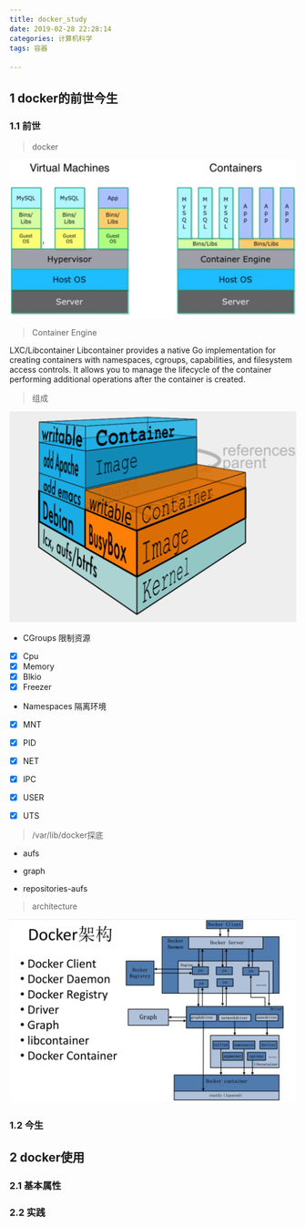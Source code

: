 ```yaml
---
title: docker_study
date: 2019-02-28 22:28:14
categories: 计算机科学
tags: 容器

---
```


## 1 docker的前世今生


### 1.1 前世

 > docker

![](docker-study/comapre_virtual_machine.png)


 > Container Engine

LXC/Libcontainer
Libcontainer provides a native Go implementation for creating containers with namespaces, cgroups, capabilities, and filesystem access controls. It allows you to manage the lifecycle of the container performing additional operations after the container
is created.

 > 组成

![](docker-study/compose.png)

 * CGroups 限制资源
- [x] Cpu
- [x] Memory
- [x] Blkio
- [x] Freezer

 * Namespaces 隔离环境
- [x] MNT
- [x] PID
- [x] NET
- [x] IPC
- [x] USER
- [x] UTS


 > /var/lib/docker探底

 * aufs

 * graph

 * repositories-aufs


 > architecture

![](docker-study/architecture.png)

### 1.2 今生



## 2 docker使用


### 2.1 基本属性


### 2.2 实践





